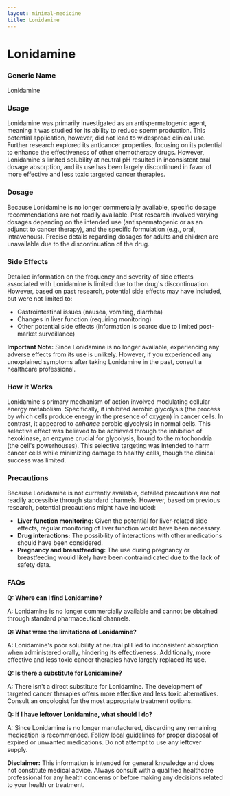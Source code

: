 ```yaml
---
layout: minimal-medicine
title: Lonidamine
---
```


# Lonidamine
### Generic Name
Lonidamine

### Usage
Lonidamine was primarily investigated as an antispermatogenic agent, meaning it was studied for its ability to reduce sperm production.  This potential application, however, did not lead to widespread clinical use.  Further research explored its anticancer properties, focusing on its potential to enhance the effectiveness of other chemotherapy drugs.  However, Lonidamine's limited solubility at neutral pH resulted in inconsistent oral dosage absorption, and its use has been largely discontinued in favor of more effective and less toxic targeted cancer therapies.

### Dosage
Because Lonidamine is no longer commercially available, specific dosage recommendations are not readily available. Past research involved varying dosages depending on the intended use (antispermatogenic or as an adjunct to cancer therapy), and the specific formulation (e.g., oral, intravenous).  Precise details regarding dosages for adults and children are unavailable due to the discontinuation of the drug.

### Side Effects
Detailed information on the frequency and severity of side effects associated with Lonidamine is limited due to the drug's discontinuation. However, based on past research, potential side effects may have included, but were not limited to:


* Gastrointestinal issues (nausea, vomiting, diarrhea)
* Changes in liver function (requiring monitoring)
*  Other potential side effects (information is scarce due to limited post-market surveillance)

**Important Note:**  Since Lonidamine is no longer available, experiencing any adverse effects from its use is unlikely. However, if you experienced any unexplained symptoms after taking Lonidamine in the past, consult a healthcare professional.


### How it Works
Lonidamine's primary mechanism of action involved modulating cellular energy metabolism. Specifically, it inhibited aerobic glycolysis (the process by which cells produce energy in the presence of oxygen) in cancer cells.  In contrast, it appeared to *enhance* aerobic glycolysis in normal cells. This selective effect was believed to be achieved through the inhibition of hexokinase, an enzyme crucial for glycolysis, bound to the mitochondria (the cell's powerhouses).  This selective targeting was intended to harm cancer cells while minimizing damage to healthy cells, though the clinical success was limited.


### Precautions
Because Lonidamine is not currently available, detailed precautions are not readily accessible through standard channels.  However, based on previous research, potential precautions might have included:

* **Liver function monitoring:** Given the potential for liver-related side effects, regular monitoring of liver function would have been necessary.
* **Drug interactions:**  The possibility of interactions with other medications should have been considered.
* **Pregnancy and breastfeeding:** The use during pregnancy or breastfeeding would likely have been contraindicated due to the lack of safety data.


### FAQs

**Q: Where can I find Lonidamine?**

A: Lonidamine is no longer commercially available and cannot be obtained through standard pharmaceutical channels.

**Q: What were the limitations of Lonidamine?**

A: Lonidamine's poor solubility at neutral pH led to inconsistent absorption when administered orally, hindering its effectiveness.  Additionally, more effective and less toxic cancer therapies have largely replaced its use.

**Q: Is there a substitute for Lonidamine?**

A: There isn't a direct substitute for Lonidamine. The development of targeted cancer therapies offers more effective and less toxic alternatives. Consult an oncologist for the most appropriate treatment options.

**Q:  If I have leftover Lonidamine, what should I do?**

A:  Since Lonidamine is no longer manufactured, discarding any remaining medication is recommended.  Follow local guidelines for proper disposal of expired or unwanted medications.  Do not attempt to use any leftover supply.


**Disclaimer:** This information is intended for general knowledge and does not constitute medical advice.  Always consult with a qualified healthcare professional for any health concerns or before making any decisions related to your health or treatment.
